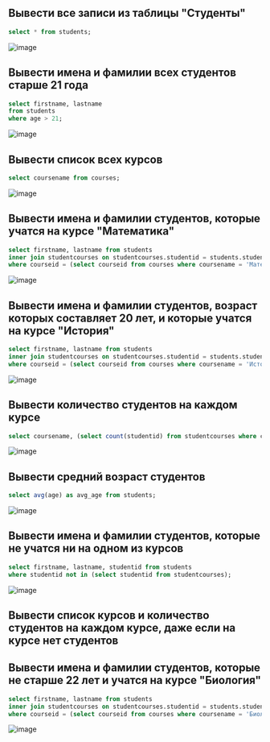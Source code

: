 ##  Вывести все записи из таблицы "Студенты"

```sql
select * from students;
```
![image](https://github.com/calotesversicolor/db_pr/assets/78222610/7e05b202-1208-4973-9034-1cb2ca4ba6f5)


## Вывести имена и фамилии всех студентов старше 21 года

```sql
select firstname, lastname
from students
where age > 21;
```
![image](https://github.com/calotesversicolor/db_pr/assets/78222610/d0e898b5-0168-4b36-a426-00259941833a)


##  Вывести список всех курсов

```sql
select coursename from courses;
```
![image](https://github.com/calotesversicolor/db_pr/assets/78222610/e401beee-d213-4bfe-b1ea-785c025cc0d9)


##  Вывести имена и фамилии студентов, которые учатся на курсе "Математика"

```sql
select firstname, lastname from students
inner join studentcourses on studentcourses.studentid = students.studentid
where courseid = (select courseid from courses where coursename = 'Математика');
```
![image](https://github.com/calotesversicolor/db_pr/assets/78222610/78b7c06f-c6a7-4c79-a428-006fa9c8decb)


## Вывести имена и фамилии студентов, возраст которых составляет 20 лет, и которые учатся на курсе "История"

```sql
select firstname, lastname from students
inner join studentcourses on studentcourses.studentid = students.studentid
where courseid = (select courseid from courses where coursename = 'История') and age = 20;
```
![image](https://github.com/calotesversicolor/db_pr/assets/78222610/a1ca7679-8e18-4bc8-bf89-2dda59b00662)



##  Вывести количество студентов на каждом курсе

```sql
select coursename, (select count(studentid) from studentcourses where c.courseid = studentcourses.courseid) from courses c;
```
![image](https://github.com/calotesversicolor/db_pr/assets/78222610/1e4618de-4603-4d7c-9ad3-20763baf6de5)


##  Вывести средний возраст студентов

```sql
select avg(age) as avg_age from students;
```
![image](https://github.com/calotesversicolor/db_pr/assets/78222610/3386ea13-c36d-4c16-80d1-c57882e195df)


##  Вывести имена и фамилии студентов, которые не учатся ни на одном из курсов

```sql
select firstname, lastname, studentid from students
where studentid not in (select studentid from studentcourses);
```
![image](https://github.com/calotesversicolor/db_pr/assets/78222610/bee70b74-f69f-46b7-99a3-6488ae253f97)


##  Вывести список курсов и количество студентов на каждом курсе, даже если на курсе нет студентов


##  Вывести имена и фамилии студентов, которые не старше 22 лет и учатся на курсе "Биология"

```sql
select firstname, lastname from students
inner join studentcourses on studentcourses.studentid = students.studentid
where courseid = (select courseid from courses where coursename = 'Биология') and age >= 22;
```
![image](https://github.com/calotesversicolor/db_pr/assets/78222610/24132c15-e787-40b6-9ba6-8709b779d913)


